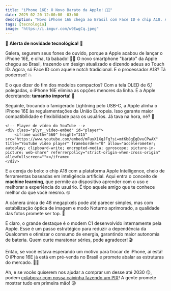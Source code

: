 ```yaml
---
title: "iPhone 16E: O Novo Barato da Apple! 📱✨"
date: 2025-02-20 12:00:00 -03:00
description: "Novo iPhone 16E chega ao Brasil com Face ID e chip A18. Ajude-nos a comprar um até 2030! (risos) Faça um PIX! 😜"
tags: [tecnologia]
image: "https://i.imgur.com/w9EwgCq.jpeg"
---
```


📱 **Alerta de novidade tecnológica!** 🚨

Galera, segurem seus fones de ouvido, porque a Apple acabou de lançar o iPhone 16E, e olha, tá babado! 🕺💃 O novo smartphone "barato" da Apple chegou ao Brasil, trazendo um design atualizado e dizendo adeus ao Touch ID. Agora, só Face ID com aquele notch tradicional. E o processador A18? Tá poderoso! 💥

E o que dizer do fim dos modelos compactos? Com a tela OLED de 6,1 polegadas, o iPhone 16E elimina as opções menores da linha. É a Apple decretando: **tamanho importa**! 📏

Seguinte, trocando o famigerado Lightning pelo USB-C, a Apple alinha o iPhone 16E às regulamentações da União Europeia. Isso garante maior compatibilidade e flexibilidade para os usuários. Já tava na hora, né? 🔌

    <!-- Player de vídeo do YouTube -->
    <div class="plyr__video-embed" id="player">
        <iframe width="560" height="315" src="https://www.youtube.com/embed/mFuyX1XgJFg?si=mtKb8gEgDvuCPwAX" title="YouTube video player" frameborder="0" allow="accelerometer; autoplay; clipboard-write; encrypted-media; gyroscope; picture-in-picture; web-share" referrerpolicy="strict-origin-when-cross-origin" allowfullscreen=""></iframe>
    </div>

E a cereja do bolo: o chip A18 com a plataforma Apple Intelligence, cheio de ferramentas baseadas em inteligência artificial. Aqui entra o conceito de **machine learning**, que permite ao dispositivo aprender com o uso e melhorar a experiência do usuário. É tipo aquele amigo que te conhece melhor do que você mesmo. 🤓

A câmera única de 48 megapixels pode até parecer simples, mas com estabilização óptica de imagem e modo Noturno aprimorado, a qualidade das fotos promete ser top. 📸

E claro, o grande destaque é o modem C1 desenvolvido internamente pela Apple. Esse é um passo estratégico para reduzir a dependência da Qualcomm e otimizar o consumo de energia, garantindo maior autonomia de bateria. Quem curte maratonar séries, pode agradecer! 🎬

Então, se você estava esperando um motivo para trocar de iPhone, aí está! O iPhone 16E já está em pré-venda no Brasil e promete abalar as estruturas do mercado. 📱✨

Ah, e se vocês quiserem nos ajudar a comprar um desse até 2030 😜, podem [colaborar com nossa caixinha fazendo um PIX](https://tisha.geanramos.com.br/cafezinho)! A gente promete mostrar tudo em primeira mão! 😜
